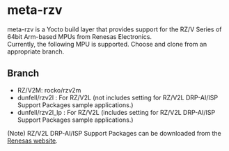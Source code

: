 # meta-rzv

meta-rzv is a Yocto build layer that provides support for the RZ/V Series of 64bit Arm-based MPUs from Renesas Electronics.  
Currently, the following MPU is supported. Choose and clone from an appropriate branch.

## Branch
- RZ/V2M: rocko/rzv2m
- dunfell/rzv2l : For RZ/V2L (not includes setting for RZ/V2L DRP-AI/ISP Support Packages sample applications.)
- dunfell/rzv2l_lp : For RZ/V2L (includes setting for RZ/V2L DRP-AI/ISP Support Packages sample applications.)

(Note) RZ/V2L DRP-AI/ISP Support Packages can be downloaded from the [Renesas website](https://www.renesas.com/us/en/products/microcontrollers-microprocessors/rz-arm-based-high-end-32-64-bit-mpus/rzv2l-general-purpose-microprocessor-equipped-renesas-original-ai-dedicated-accelerator-drp-ai-12ghz-dual).
